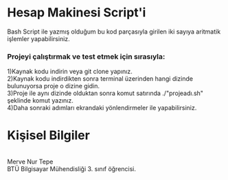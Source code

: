 # Hesap Makinesi Script'i

Bash Script ile yazmış olduğum bu kod parçasıyla girilen iki sayıya aritmatik işlemler yapabilirsiniz.
<br>
<h3>
Projeyi çalıştırmak ve test etmek için sırasıyla:
</h3>
1)Kaynak kodu indirin veya git clone yapınız.
<br>
2)Kaynak kodu indirdikten sonra terminal üzerinden hangi dizinde bulunuyorsa proje o dizine gidin.
<br>
3)Proje ile aynı dizinde olduktan sonra komut satırında ./"projeadı.sh" şeklinde komut yazınız.
<br>
4)Daha sonraki adımları ekrandaki yönlendirmeler ile yapabilirsiniz.
<br>
<h1>
Kişisel Bilgiler
</h1>
<br>
Merve Nur Tepe
<br>
BTÜ Bilgisayar Mühendisliği 3. sınıf öğrencisi.

